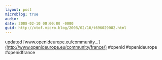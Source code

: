 ```yaml
---
layout: post
microblog: true
audio: 
date: 2008-02-10 00:00:00 -0000
guid: http://xtof.micro.blog/2008/02/10/t696029082.html
---
```

updated [www.openideurope.eu/community...](http://www.openideurope.eu/community/france/) #openid #openideurope #openidfrance
